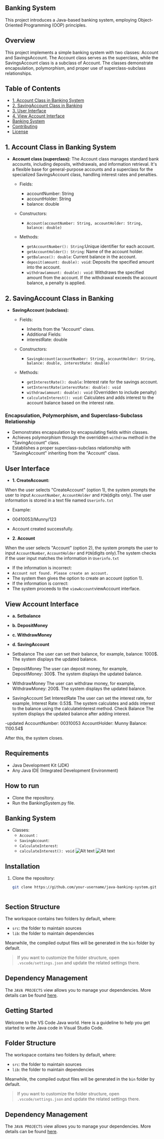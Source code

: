 ## Banking System
This project introduces a Java-based banking system, employing Object-Oriented Programming (OOP) principles. 

## Overview

This project implements a simple banking system with two classes: Account and SavingsAccount. The Account class serves as the superclass, while the SavingsAccount class is a subclass of Account. The classes demonstrate encapsulation, polymorphism, and proper use of superclass-subclass relationships.

## Table of Contents

- [1. Account Class in Banking System](#AccountClassinBankingSystem)
- [2. SavingAccount Class in Banking](#SavingAccountClassinBanking)
- [3. User Interface](#UserInterface)
- [4. View Account Interface](#ViewAccountInterface)
- [Banking System](#classes)
- [Contributing](#contributing)
- [License](#license)

## 1. Account Class in Banking System

- **Account class (superclass):**
The Account class manages standard bank accounts, including deposits, withdrawals, and information retrieval. It's a flexible base for general-purpose accounts and a superclass for the specialized SavingsAccount class, handling interest rates and penalties.

  - Fields:
    - accountNumber: String
    - accountHolder: String
    - balance: double

  - Constructors:
    - `Account(accountNumber: String, accountHolder: String, balance: double)`

  - Methods:
    - `getAccountNumber(): String`:Unique identifier for each account.
    - `getAccountHolder(): String`: Name of the account holder.
    - `getBalance(): double`: Current balance in the account.
    - `deposit(amount: double): void`: Deposits the specified amount into the account.
    - `withdraw(amount: double): void`: Withdraws the specified amount from the account. If the withdrawal exceeds the account balance, a penalty is applied.
## 2. SavingAccount Class in Banking

- **SavingAccount (subclass):**
  - Fields:
    - Inherits from the "Account" class.
    - Additional Fields:
    - interestRate: double

  - Constructors:
    - `SavingAccount(accountNumber: String, accountHolder: String, balance: double, interestRate: double)`

  - Methods:
    - `getInterestRate(): double`: Interest rate for the savings account.
    - `setInterestRate(interestRate: double): void`
    - `withdraw(amount: double): void` (Overridden to include penalty)
    - `calculateInterest(): void`: Calculates and adds interest to the account balance based on the interest rate.


### Encapsulation, Polymorphism, and Superclass-Subclass Relationship

- Demonstrates encapsulation by encapsulating fields within classes.
- Achieves polymorphism through the overridden `withdraw` method in the "SavingAccount" class.
- Establishes a proper superclass-subclass relationship with "SavingAccount" inheriting from the "Account" class.
## User Interface
- **1. CreateAccount:**

When the user selects "CreateAccount" (option 1), the system prompts the user to input `AccountNumber`, `AccountHolder` and `PIN`(digits only). The user information is stored in a text file named `Userinfo.txt` 
- Example:
- 00410053/Munny/123
- Account created successfully.

- **2. Account**

When the user selects "Account" (option 2), the system prompts the user to input `AccountNumber`, `AccountHolder` and `PIN`(digits only).The system checks if the user input matches the information in `Userinfo.txt`

- If the information is incorrect:
 - `Account not found. Please create an account.`
- The system then gives the option to create an account (option 1).
- If the information is correct:
 - The system proceeds to the `viewAccount`viewAccount interface.

## View Account Interface
- **a. Setbalance**
- **b. DepositMoney**
- **c. WithdrawMoney**
- **d. SavingAccount**


- Setbalance
    The user can set their balance, for example, balance: 1000$. The system displays the updated balance.

- DepositMoney
    The user can deposit money, for example, DepositMoney: 300$. The system displays the updated balance.

- WithdrawMoney
    The user can withdraw money, for example, WithdrawMoney: 200$. The system displays the updated balance.

- SavingAccount
        Set InterestRate
        The user can set the interest rate, for example, Interest Rate: 0.53$. The system calculates and adds interest to the balance using the calculateInterest method.
        Check Balance
        The system displays the updated balance after adding interest.

-updated
    AccountNumber: 00310053
    AccountHolder: Munny
    Balance: 1100.54$

After this, the system closes.

## Requirements

- Java Development Kit (JDK)
- Any Java IDE (Integrated Development Environment)
## How to run
- Clone the repository.
- Run the BankingSystem.py file.

## Banking System
- Classes:
    - `Account` : 
    - `SavingAccount`:
    - `CalculateInterest`: 
    - `calculateInterest(): void`
![Alt text](image.png)
![Alt text](image-1.png)
## Installation

1. Clone the repository:

   ```bash
   git clone https://github.com/your-username/java-banking-system.git



##  Section Structure 

The workspace contains two folders by default, where:

- `src`: the folder to maintain sources
- `lib`: the folder to maintain dependencies

Meanwhile, the compiled output files will be generated in the `bin` folder by default.

> If you want to customize the folder structure, open `.vscode/settings.json` and update the related settings there.

## Dependency Management

The `JAVA PROJECTS` view allows you to manage your dependencies. More details can be found [here](https://github.com/microsoft/vscode-java-dependency#manage-dependencies).






## Getting Started

Welcome to the VS Code Java world. Here is a guideline to help you get started to write Java code in Visual Studio Code.

## Folder Structure

The workspace contains two folders by default, where:

- `src`: the folder to maintain sources
- `lib`: the folder to maintain dependencies

Meanwhile, the compiled output files will be generated in the `bin` folder by default.

> If you want to customize the folder structure, open `.vscode/settings.json` and update the related settings there.

## Dependency Management

The `JAVA PROJECTS` view allows you to manage your dependencies. More details can be found [here](https://github.com/microsoft/vscode-java-dependency#manage-dependencies).
